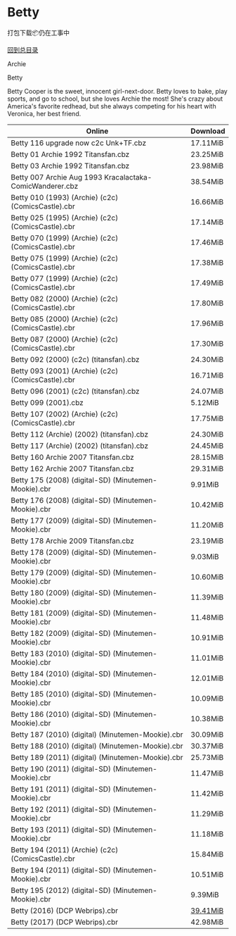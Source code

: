 # Betty

打包下载📦仍在工事中

[回到总目录](/Catalogs.md)

Archie

Betty

Betty Cooper is the sweet, innocent girl-next-door. Betty loves to bake, play sports, and go to school, but she loves Archie the most! She's crazy about America's favorite redhead, but she always competing for his heart with Veronica, her best friend. 





Online | Download
--- | ---
Betty 116 upgrade now c2c Unk+TF.cbz | 17.11MiB
Betty 01 Archie 1992 Titansfan.cbz | 23.25MiB
Betty 03 Archie 1992 Titansfan.cbz | 23.98MiB
Betty 007 Archie Aug 1993 Kracalactaka-ComicWanderer.cbz | 38.54MiB
Betty 010 (1993) (Archie) (c2c) (ComicsCastle).cbr | 16.66MiB
Betty 025 (1995) (Archie) (c2c) (ComicsCastle).cbr | 17.14MiB
Betty 070 (1999) (Archie) (c2c) (ComicsCastle).cbr | 17.46MiB
Betty 075 (1999) (Archie) (c2c) (ComicsCastle).cbr | 17.38MiB
Betty 077 (1999) (Archie) (c2c) (ComicsCastle).cbr | 17.49MiB
Betty 082 (2000) (Archie) (c2c) (ComicsCastle).cbr | 17.80MiB
Betty 085 (2000) (Archie) (c2c) (ComicsCastle).cbr | 17.96MiB
Betty 087 (2000) (Archie) (c2c) (ComicsCastle).cbr | 17.30MiB
Betty 092 (2000) (c2c) (titansfan).cbz | 24.30MiB
Betty 093 (2001) (Archie) (c2c) (ComicsCastle).cbr | 16.71MiB
Betty 096 (2001) (c2c) (titansfan).cbz | 24.07MiB
Betty 099 (2001).cbz | 5.12MiB
Betty 107 (2002) (Archie) (c2c) (ComicsCastle).cbr | 17.75MiB
Betty 112 (Archie) (2002) (titansfan).cbz | 24.30MiB
Betty 117 (Archie) (2002) (titansfan).cbz | 24.45MiB
Betty 160 Archie 2007 Titansfan.cbz | 28.15MiB
Betty 162 Archie 2007 Titansfan.cbz | 29.31MiB
Betty 175 (2008) (digital-SD) (Minutemen-Mookie).cbr | 9.91MiB
Betty 176 (2008) (digital-SD) (Minutemen-Mookie).cbr | 10.42MiB
Betty 177 (2009) (digital-SD) (Minutemen-Mookie).cbr | 11.20MiB
Betty 178 Archie 2009 Titansfan.cbz | 23.19MiB
Betty 178 (2009) (digital-SD) (Minutemen-Mookie).cbr | 9.03MiB
Betty 179 (2009) (digital-SD) (Minutemen-Mookie).cbr | 10.60MiB
Betty 180 (2009) (digital-SD) (Minutemen-Mookie).cbr | 11.39MiB
Betty 181 (2009) (digital-SD) (Minutemen-Mookie).cbr | 11.48MiB
Betty 182 (2009) (digital-SD) (Minutemen-Mookie).cbr | 10.91MiB
Betty 183 (2010) (digital-SD) (Minutemen-Mookie).cbr | 11.01MiB
Betty 184 (2010) (digital-SD) (Minutemen-Mookie).cbr | 12.01MiB
Betty 185 (2010) (digital-SD) (Minutemen-Mookie).cbr | 10.09MiB
Betty 186 (2010) (digital-SD) (Minutemen-Mookie).cbr | 10.38MiB
Betty 187 (2010) (digital) (Minutemen-Mookie).cbr | 30.09MiB
Betty 188 (2010) (digital) (Minutemen-Mookie).cbr | 30.37MiB
Betty 189 (2011) (digital) (Minutemen-Mookie).cbr | 25.73MiB
Betty 190 (2011) (digital-SD) (Minutemen-Mookie).cbr | 11.47MiB
Betty 191 (2011) (digital-SD) (Minutemen-Mookie).cbr | 11.42MiB
Betty 192 (2011) (digital-SD) (Minutemen-Mookie).cbr | 11.29MiB
Betty 193 (2011) (digital-SD) (Minutemen-Mookie).cbr | 11.18MiB
Betty 194 (2011) (Archie) (c2c) (ComicsCastle).cbr | 15.84MiB
Betty 194 (2011) (digital-SD) (Minutemen-Mookie).cbr | 10.51MiB
Betty 195 (2012) (digital-SD) (Minutemen-Mookie).cbr | 9.39MiB
Betty (2016) (DCP Webrips).cbr | [39.41MiB](https://pan.baidu.com/s/1pLyt0wj#list/path=%2F0-Day%20Week%20of%202017%20Q1%2F0-Day%20Week%20of%202017.01.04%2F%E3%82%A8%E3%82%AB%E3%82%B5%E3%82%B9%E3%82%A6%E3%82%BF%E3%82%B3%E3%82%B1%E3%82%AD%E3%82%BF%E3%82%B1%E3%82%B5%E3%82%B9%E3%82%AD%E3%82%B7%E3%82%A4%E3%82%AB%E3%82%B9%E3%82%A6%E3%82%AB%E3%82%AA%E3%82%BF%E3%82%B5%E3%82%B7%E3%82%AA%E3%82%B7%E3%82%BB%E3%82%A8%E3%82%BF%E3%82%BB%E3%82%BD%E3%82%BF&parentPath=%2F0-Day%20Week%20of%202017%20Q1)
Betty (2017) (DCP Webrips).cbr | 42.98MiB